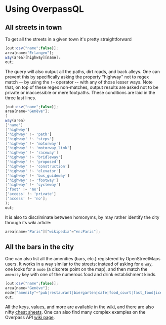 # Using OverpassQL 

## All streets in town

To get all the streets in a given town it's pretty straightforward

```js
[out:csv("name";false)];
area[name="Erlangen"];
way(area)[highway][name];
out;
```

The query will also output all the paths, dirt roads, and back alleys. One can prevent this by specifically asking the property "highway" not to regex match -- by using the `!~` operator -- with any of those lesser ways. Note that, on top of these regex non-matches, output results are asked not to be private or inaccessible or mere footpaths. These conditions are laid in the three last lines. 
 
```js
[out:csv("name";false)];
area[name="Genève"];
(
way(area)
['name']
['highway']
['highway' !~ 'path']
['highway' !~ 'steps']
['highway' !~ 'motorway']
['highway' !~ 'motorway_link']
['highway' !~ 'raceway']
['highway' !~ 'bridleway']
['highway' !~ 'proposed']
['highway' !~ 'construction']
['highway' !~ 'elevator']
['highway' !~ 'bus_guideway']
['highway' !~ 'footway']
['highway' !~ 'cycleway']
['foot' !~ 'no']
['access' !~ 'private']
['access' !~ 'no'];
);
out;
```
It is also to discriminate between homonyms, by may rather identify the city through its wiki article:
```js
area[name="Paris"]["wikipedia"="en:Paris"];
```

## All the bars in the city

One can also list all the amenities (bars, etc.) registered by OpenStreetMaps users. It works in a way similar to the streets: instead of asking for a `way`, one looks for a `node` (a discrete point on the map), and then match the `amenity` key with one of the numerous food and drink establishment kinds. 

```js
[out:csv("name";false)];
area[name="Genève"];
node["amenity"~"pub|restaurant|biergarten|cafe|food_court|fast_food|ice_cream"](area);
out;
```

All the keys, values, and more are available in the [wiki](https://wiki.openstreetmap.org/wiki/Map_features), and there are also nifty [cheat sheets](https://osm-queries.ldodds.com/syntax-reference.html). One can also find many complex examples on the Overpass API [wiki page](https://wiki.openstreetmap.org/wiki/Overpass_API/Overpass_QL#Misc_features).